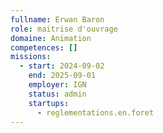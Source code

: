 ```yaml
---
fullname: Erwan Baron
role: maitrise d'ouvrage
domaine: Animation
competences: []
missions:
  - start: 2024-09-02
    end: 2025-09-01
    employer: IGN
    status: admin
    startups:
      - reglementations.en.foret
---
```

